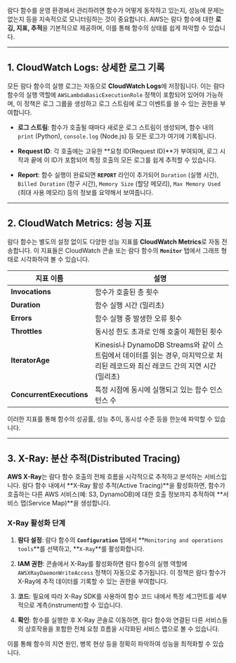 
람다 함수를 운영 환경에서 관리하려면 함수가 어떻게 동작하고 있는지, 성능에 문제는 없는지 등을 지속적으로 모니터링하는 것이 중요합니다. AWS는 람다 함수에 대한 **로깅, 지표, 추적**을 기본적으로 제공하며, 이를 통해 함수의 상태를 쉽게 파악할 수 있습니다.

---

## 1. CloudWatch Logs: 상세한 로그 기록

모든 람다 함수의 실행 로그는 자동으로 **CloudWatch Logs**에 저장됩니다. 이는 람다 함수의 실행 역할에 `AWSLambdaBasicExecutionRole` 정책이 포함되어 있어야 가능하며, 이 정책은 로그 그룹을 생성하고 로그 스트림에 로그 이벤트를 쓸 수 있는 권한을 부여합니다.

- **로그 스트림**: 함수가 호출될 때마다 새로운 로그 스트림이 생성되며, 함수 내의 `print` (Python), `console.log` (Node.js) 등 모든 로그가 여기에 기록됩니다.
    
- **Request ID**: 각 호출에는 고유한 **요청 ID(Request ID)**가 부여되며, 로그 시작과 끝에 이 ID가 포함되어 특정 호출의 모든 로그를 쉽게 추적할 수 있습니다.
    
- **Report**: 함수 실행이 완료되면 **`REPORT`** 라인이 추가되어 `Duration` (실행 시간), `Billed Duration` (청구 시간), `Memory Size` (할당 메모리), `Max Memory Used` (최대 사용 메모리) 등의 정보를 요약해서 보여줍니다.

---

## 2. CloudWatch Metrics: 성능 지표

람다 함수는 별도의 설정 없이도 다양한 성능 지표를 **CloudWatch Metrics**로 자동 전송합니다. 이 지표들은 CloudWatch 콘솔 또는 람다 함수의 **`Monitor`** 탭에서 그래프 형태로 시각화하여 볼 수 있습니다.

|지표 이름|설명|
|---|---|
|**Invocations**|함수가 호출된 총 횟수|
|**Duration**|함수 실행 시간 (밀리초)|
|**Errors**|함수 실행 중 발생한 오류 횟수|
|**Throttles**|동시성 한도 초과로 인해 호출이 제한된 횟수|
|**IteratorAge**|Kinesis나 DynamoDB Streams와 같이 스트림에서 데이터를 읽는 경우, 마지막으로 처리된 레코드와 최신 레코드 간의 지연 시간 (밀리초)|
|**ConcurrentExecutions**|특정 시점에 동시에 실행되고 있는 함수 인스턴스 수|

이러한 지표를 통해 함수의 성공률, 성능 추이, 동시성 수준 등을 한눈에 파악할 수 있습니다.

---

## 3. X-Ray: 분산 추적(Distributed Tracing)

**AWS X-Ray**는 람다 함수 호출의 전체 흐름을 시각적으로 추적하고 분석하는 서비스입니다. 람다 함수 내에서 **X-Ray 활성 추적(Active Tracing)**을 활성화하면, 함수가 호출하는 다른 AWS 서비스(예: S3, DynamoDB)에 대한 호출 정보까지 추적하여 **서비스 맵(Service Map)**을 생성합니다.

### X-Ray 활성화 단계

1. **람다 설정**: 람다 함수의 **`Configuration`** 탭에서 **`Monitoring and operations tools`**를 선택하고, **`X-Ray`**를 활성화합니다.

2. **IAM 권한**: 콘솔에서 X-Ray를 활성화하면 람다 함수의 실행 역할에 `AWSXRayDaemonWriteAccess` 정책이 자동으로 추가됩니다. 이 정책은 람다 함수가 X-Ray에 추적 데이터를 기록할 수 있는 권한을 부여합니다.

3. **코드**: 필요에 따라 X-Ray SDK를 사용하여 함수 코드 내에서 특정 세그먼트를 세부적으로 계측(instrument)할 수 있습니다.

4. **확인**: 함수를 실행한 후 X-Ray 콘솔로 이동하면, 람다 함수와 연결된 다른 서비스들의 상호작용을 포함한 전체 요청 흐름을 시각화된 서비스 맵으로 볼 수 있습니다.

이를 통해 함수의 지연 원인, 병목 현상 등을 정확히 파악하여 성능을 최적화할 수 있습니다.